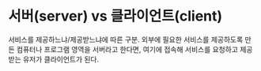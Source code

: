 # 서버(server) vs 클라이언트(client)
서비스를 제공하느냐/제공받느냐에 따른 구분. 외부에 필요한 서비스를 제공하도록 만든 컴퓨터나 프로그램 영역을 서버라고 한다면, 여기에 접속해 서비스를 요청하고 제공받는 유저가 클라이언트가 된다.

